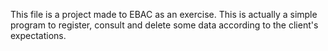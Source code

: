 This file is a project made to EBAC as an exercise. 
This is actually a simple program to register, consult and delete some data according to the client's expectations.
